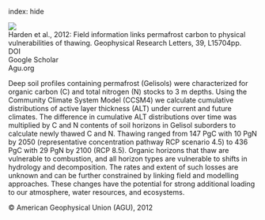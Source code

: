 index: hide

<div class="Citation">
    <div class="Citation-thumb CitationThumb-linked"  data-href="https://doi.org/10.1029/2012gl051958">
      <img src="https://static.claimspace.cloud/climate-study-static/refs/thumbs/6/Harden_et_al_2012-thumb.png" />
    </div>

  <div class="Citation-body">
    <div class="Citation-text">Harden et al., 2012: Field information links permafrost carbon to physical vulnerabilities of thawing. <span class="Article-journal">Geophysical Research Letters, </span><span class="Article-volume">39, </span>L15704pp.</div>
    <div class="Citation-links">
      <div class="CitationLink" data-href="https://doi.org/10.1029/2012gl051958">
        <div class="CitationLink-icon CitationLink-Doi"></div>
        <div class="CitationLink-text">DOI</div>
      </div>
      <div class="CitationLink" data-href="https://scholar.google.com/scholar?q=10.1029/2012gl051958">
        <div class="CitationLink-icon CitationLink-Scholar"></div>
        <div class="CitationLink-text">Google Scholar</div>
      </div>
      <div class="CitationLink" data-href="http://www.agu.org/pubs/crossref/pip/2012GL051958.shtml">
        <div class="CitationLink-icon CitationLink-Publisher"></div>
        <div class="CitationLink-text">Agu.org</div>
      </div>
    </div>
  </div>
</div>

Deep soil profiles containing permafrost (Gelisols) were characterized for organic carbon (C) and total nitrogen (N) stocks to 3 m depths. Using the Community Climate System Model (CCSM4) we calculate cumulative distributions of active layer thickness (ALT) under current and future climates. The difference in cumulative ALT distributions over time was multiplied by C and N contents of soil horizons in Gelisol suborders to calculate newly thawed C and N. Thawing ranged from 147 PgC with 10 PgN by 2050 (representative concentration pathway RCP scenario 4.5) to 436 PgC with 29 PgN by 2100 (RCP 8.5). Organic horizons that thaw are vulnerable to combustion, and all horizon types are vulnerable to shifts in hydrology and decomposition. The rates and extent of such losses are unknown and can be further constrained by linking field and modelling approaches. These changes have the potential for strong additional loading to our atmosphere, water resources, and ecosystems.

<div class="Citation-copy">
&copy; American Geophysical Union (AGU), 2012
</div>